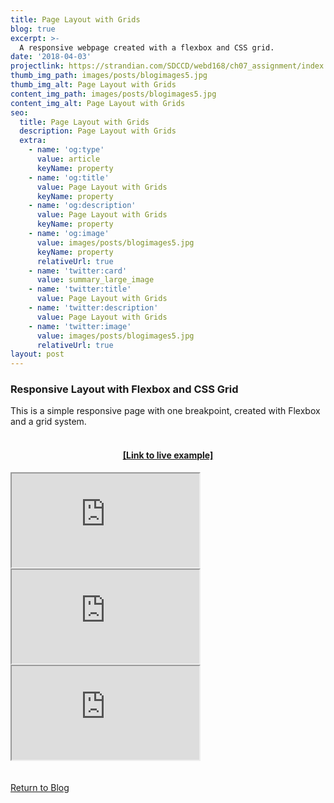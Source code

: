 ```yaml
---
title: Page Layout with Grids
blog: true
excerpt: >-
  A responsive webpage created with a flexbox and CSS grid.
date: '2018-04-03'
projectlink: https://strandian.com/SDCCD/webd168/ch07_assignment/index.html
thumb_img_path: images/posts/blogimages5.jpg
thumb_img_alt: Page Layout with Grids
content_img_path: images/posts/blogimages5.jpg
content_img_alt: Page Layout with Grids
seo:
  title: Page Layout with Grids
  description: Page Layout with Grids
  extra:
    - name: 'og:type'
      value: article
      keyName: property
    - name: 'og:title'
      value: Page Layout with Grids
      keyName: property
    - name: 'og:description'
      value: Page Layout with Grids
      keyName: property
    - name: 'og:image'
      value: images/posts/blogimages5.jpg
      keyName: property
      relativeUrl: true
    - name: 'twitter:card'
      value: summary_large_image
    - name: 'twitter:title'
      value: Page Layout with Grids
    - name: 'twitter:description'
      value: Page Layout with Grids
    - name: 'twitter:image'
      value: images/posts/blogimages5.jpg
      relativeUrl: true
layout: post
---
```


### Responsive Layout with Flexbox and CSS Grid
This is a simple responsive page with one breakpoint, created with Flexbox and a grid system.
<br/>
<br/>
<h4 align="center"><a href="https://strandian.com/SDCCD/webd168/ch07_assignment/index.html" target="_blank">[Link to live example]</a></h4>
<div id="hideweb1">
  <div class="thumbnail-container" title="Web Development Portfolio"><a href="https://strandian.com/SDCCD/webd168/ch07_assignment/index.html" target="_blank">
    <div class="thumbnail">
      <iframe sandbox src="https://strandian.com/SDCCD/webd168/ch07_assignment/index.html" onload="this.style.opacity = 1"></iframe>
    </div>
    </a> </div>
</div>
<div id="hideweb2">
  <div class="thumbnail-container" title="Web Development Portfolio"><a href="https://strandian.com/SDCCD/webd168/ch07_assignment/index.html" target="_blank">
    <div class="thumbnail">
      <iframe sandbox src="https://strandian.com/SDCCD/webd168/ch07_assignment/index.html" onload="this.style.opacity = 1"></iframe>
    </div>
    </a> </div>
</div>
<div id="hideweb3">
  <div class="thumbnail-container" title="Web Development Portfolio"><a href="https://strandian.com/SDCCD/webd168/ch07_assignment/index.html" target="_blank">
    <div class="thumbnail">
      <iframe sandbox src="https://strandian.com/SDCCD/webd168/ch07_assignment/index.html" onload="this.style.opacity = 1"></iframe>
    </div>
    </a> </div>
</div>

<!-- Lorem ipsum dolor sit amet, consectetur adipiscing elit, sed do eiusmod tempor incididunt ut labore et dolore magna aliqua. Arcu ac tortor dignissim convallis. Enim lobortis scelerisque fermentum dui faucibus. Arcu bibendum at varius vel. In arcu cursus euismod quis viverra nibh cras pulvinar mattis.

<p class="codepen" data-height="300" data-default-tab="html,result" data-slug-hash="ZEXyOEj" data-user="strandian" style="height: 300px; box-sizing: border-box; display: flex; align-items: center; justify-content: center; border: 2px solid; margin: 1em 0; padding: 1em;">
  <span>See the Pen <a href="https://codepen.io/strandian/pen/ZEXyOEj">
  Calculator with JavaScript</a> by Ian Strand (<a href="https://codepen.io/strandian">@strandian</a>)
  on <a href="https://codepen.io">CodePen</a>.</span>
</p> -->

<br />
<br />
<a class="button" href="/blog/">
  Return to Blog
</a>

<script async src="https://cpwebassets.codepen.io/assets/embed/ei.js"></script>